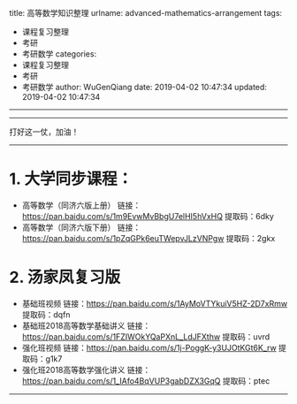 title: 高等数学知识整理
urlname: advanced-mathematics-arrangement
tags:
  - 课程复习整理
  - 考研
  - 考研数学
categories:
  - 课程复习整理
  - 考研
  - 考研数学
author: WuGenQiang
date: 2019-04-02 10:47:34
updated: 2019-04-02 10:47:34
---
-----
打好这一仗，加油！

-----
<!--more-->

# 1. 大学同步课程：
* 高等数学（同济六版上册）
链接：https://pan.baidu.com/s/1m9EvwMvBbgU7elHI5hVxHQ 
提取码：6dky 
* 高等数学（同济六版下册）
链接：https://pan.baidu.com/s/1pZqGPk6euTWepvJLzVNPgw 
提取码：2gkx 

# 2. 汤家凤复习版
* 基础班视频
链接：https://pan.baidu.com/s/1AyMoVTYkuiV5HZ-2D7xRmw 
提取码：dqfn 
* 基础班2018高等数学基础讲义
链接：https://pan.baidu.com/s/1FZIWOkYQaPXnL_LdJFXthw 
提取码：uvrd 
* 强化班视频
链接：https://pan.baidu.com/s/1j-PoggK-y3UJOtKGt6K_rw 
提取码：g1k7 
* 强化班2018高等数学强化讲义
链接：https://pan.baidu.com/s/1_IAfo4BqVUP3gabDZX3GqQ 
提取码：ptec 

-----